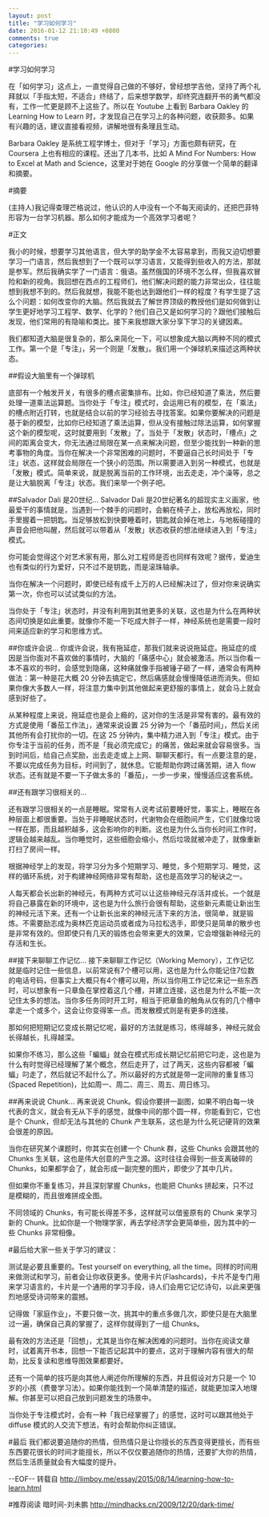 ```yaml
---
layout: post
title: "学习如何学习"
date: 2016-01-12 21:10:49 +0800
comments: true
categories: 
---
```


#学习如何学习

在「如何学习」这点上，一直觉得自己做的不够好，曾经想学吉他，坚持了两个礼拜就以「手指太短，不适合」终结了，后来想学数学，却终究连翻开书的勇气都没有，工作一忙更是顾不上这些了。所以在 Youtube 上看到 Barbara Oakley 的 Learning How to Learn 时，才发现自己在学习上的各种问题，收获颇多。如果有兴趣的话，建议直接看视频，讲解地很有条理且生动。

Barbara Oakley 是系统工程学博士，但对于「学习」方面也颇有研究，在 Coursera 上也有相应的课程。还出了几本书，比如 A Mind For Numbers: How to Excel at Math and Science，这里对于她在 Google 的分享做一个简单的翻译和摘要。

#摘要

(主持人)我记得查理芒格说过，他认识的人中没有一个不每天阅读的，还把巴菲特形容为一台学习机器。那么如何才能成为一个高效学习者呢？

#正文

我小的时候，想要学习其他语言，但大学的助学金不太容易拿到，而我又迫切想要学习一门语言，然后我想到了一个既可以学习语言，又能得到些收入的方法，那就是参军。然后我确实学了一门语言：俄语。虽然俄国的环境不怎么样，但我喜欢冒险和新的视角。我回想在西点的工程师们，他们解决问题的能力非常出众，往往能想到我想不到的。然后我就想，我能不能也达到跟他们一样的程度？有学生提了这么个问题：如何改变你的大脑。然后我就去了解世界顶级的教授他们是如何做到让学生更好地学习工程学、数学、化学的？他们自己又是如何学习的？跟他们接触后发现，他们常用的有隐喻和类比。接下来我想跟大家分享下学习的关键因素。

我们都知道大脑是很复杂的，那么来简化一下，可以想象成大脑以两种不同的模式工作。第一个是「专注」，另一个则是「发散」。我们用一个弹球机来描述这两种状态。


##假设大脑里有一个弹球机



底部有一个触发开关，有很多的槽点密集排布。比如，你已经知道了乘法，然后要处理一道乘法运算题。当你处于「专注」模式时，会运用已有的模型，在「乘法」的槽点附近打转，也就是结合以前的学习经验去寻找答案。如果你要解决的问题是基于新的模型，比如你已经知道了乘法运算，但从没有接触过除法运算，如何掌握这个新的模型呢，这时就要用到「发散」了。当处于「发散」状态时，「槽点」之间的距离会变大，你无法通过局限在某一点来解决问题，但至少能找到一种新的思考事物的角度。当你在解决一个非常困难的问题时，不要逼自己长时间处于「专注」状态，这样就会局限在一个狭小的范围。所以需要进入到另一种模式，也就是「发散」模式。简单来说，就是脱离当前的工作环境，出去走走，冲个澡等，总之是让大脑脱离「专注」状态。我们来举一个例子吧。



##Salvador Dali 是20世纪...
Salvador Dali 是20世纪著名的超现实主义画家，他最爱干的事情就是，当遇到一个棘手的问题时，会躺在椅子上，放松再放松，同时手里握着一把钥匙。当足够放松到快要睡着时，钥匙就会掉在地上，与地板碰撞的声音会把他叫醒，然后就可以带着从「发散」状态收获的想法继续进入到「专注」模式。

你可能会觉得这个对艺术家有用，那么对工程师是否也同样有效呢？据传，爱迪生也有类似的行为爱好，只不过不是钥匙，而是滚珠轴承。

当你在解决一个问题时，即使已经有成千上万的人已经解决过了，但对你来说确实第一次，你也可以试试类似的方法。

当你处于「专注」状态时，并没有利用到其他更多的关联，这也是为什么在两种状态间切换是如此重要。就像你不能一下吃成大胖子一样，神经系统也是需要一段时间来适应新的学习和思维方式。

##你或许会说...
你或许会说，我有拖延症，那我们就来说说拖延症。拖延症的成因是当你面对不喜欢做的事情时，大脑的「痛感中心」就会被激活。所以当你看一本不喜欢的书时，会感觉到隐痛，这种痛就像手指被锤子砸了一样，通常会有两种做法：第一种是花大概 20 分钟去搞定它，然后痛感就会慢慢降低进而消失。但如果你像大多数人一样，将注意力集中到其他做起来更舒服的事情上，就会马上就会感到好些了。



从某种程度上来说，拖延症也是会上瘾的，这对你的生活是非常有害的。最有效的方式是使用「番茄工作法」，通常来说设置 25 分钟为一个「番茄时间」，然后关闭其他所有会打扰你的一切。在这 25 分钟内，集中精力进入到「专注」模式。由于你专注于当前的任务，而不是「我必须完成它」的痛苦，做起来就会容易很多。当到时间后，给自己点奖励，出去走走或上上网、聊聊天都行。有一点要注意的是，不要以完成任务为目标，时间到了，就休息。它能帮助你跨过痛苦期，进入 flow 状态。还有就是不要一下子做太多的「番茄」，一步一步来，慢慢适应这套系统。

##还有跟学习很相关的...

还有跟学习很相关的一点是睡眠。常常有人说考试前要睡好觉，事实上，睡眠在各种层面上都很重要。当处于非睡眠状态时，代谢物会在细胞间产生，它们就像垃圾一样在那，而且越积越多，这会影响你的判断。这也是为什么当你长时间工作时，逻辑会越来越乱。当你睡觉时，这些细胞会缩小，然后垃圾就被冲走了，就像重新打扫了房间一样。

根据神经学上的发现，将学习分为多个短期学习、睡觉，多个短期学习、睡觉，这样的循环系统，对于构建神经网络非常有帮助，这也是高效学习的秘诀之一。

人每天都会长出新的神经元，有两种方式可以让这些神经元存活并成长。一个就是将自己暴露在新的环境中，这也是为什么旅行会很有帮助，这些新元素能让新出生的神经元活下来。还有一个让新长出来的神经元活下来的方法，很简单，就是锻炼。不需要励志成为奥林匹克运动员或者成为马拉松选手，即使只是简单的散步也是非常有效的。但即使只有几天的锻炼也会带来更大的效果，它会增强新神经元的存活和生长。

##接下来聊聊工作记忆...
接下来聊聊工作记忆（Working Memory），工作记忆就是临时记住一些信息，以前常说有7个槽可以用，这也是为什么你能记住7位数的电话号码，但事实上大概只有4个槽可以用，所以当你用工作记忆来记一些东西时，可以想象有一只章鱼在掌控着这几个槽，并建立连接，这也是为什么不能一次记住太多的想法。当你多任务同时开工时，相当于把章鱼的触角从仅有的几个槽中拿走一个或多个，这会让你变得笨一点。而发散模式则是有更多的连接。



那如何把短期记忆变成长期记忆呢，最好的方法就是练习，练得越多，神经元就会长得越长，扎得越深。



如果你不练习，那么这些「蝙蝠」就会在模式形成长期记忆前把它叼走，这也是为什么有时觉得已经理解了某个概念，然后走开了，过了两天，这些内容都被「蝙蝠」叼走了，然后就记不起什么了。所以最好的方式就是带一定间隙的重复练习(Spaced Repetition)，比如周一、周二、周三、周五、周日练习。

##再来说说 Chunk...
再来说说 Chunk。假设你要拼一副图，如果不明白每一块代表的含义，就会有无从下手的感觉，就像中间的那个圆一样，你能看到它，它也是个 Chunk，但却无法与其他的 Chunk 产生联系，这也是为什么死记硬背的效果会很差的原因。



当你在研究某个课题时，你其实在创建一个 Chunk 群，这些 Chunks 会跟其他的 Chunks 生关联，这也是伟大创意的产生之源。这时往往会得到一些支离破碎的 Chunks，如果都学会了，就会形成一副完整的图片，即使少了其中几片。



但如果你不重复练习，并且深刻掌握 Chunks，也能把 Chunks 拼起来，只不过是模糊的，而且很难拼成全图。

不同领域的 Chunks，有可能长得差不多，这样就可以借鉴原有的 Chunk 来学习新的 Chunk。比如你是一个物理学家，再去学经济学会更简单些，因为其中的一些 Chunks 非常相像。



#最后给大家一些关于学习的建议：

测试是必要且重要的。Test yourself on everything, all the time。同样的时间用来做测试和学习，前者会让你收获更多。使用卡片(Flashcards)，卡片不是专门用来学习语言的，卡片是一个通用的学习手段，诗人们会用它记忆诗句，以此来更强烈地感受诗词带来的震撼。

记得做「家庭作业」，不要只做一次，挑其中的重点多做几次，即使只是在大脑里过一遍，确保自己真的掌握了，这样你就得到了一组 Chunks。

最有效的方法还是「回想」，尤其是当你在解决困难的问题时。当你在阅读文章时，试着离开书本，回想一下能否记起其中的要点，这对于理解内容有很大的帮助，比反复读和思维导图效果都要好。

还有一个简单的技巧是向其他人阐述你所理解的东西，并且假设对方只是一个 10 岁的小孩（费曼学习法）。如果你能找到一个简单清楚的描述，就能更加深入地理解。你甚至可以把自己放到问题发生的场景中。

当你处于专注模式时，会有一种「我已经掌握了」的感觉，这时可以跟其他处于 diffuse 模式的人交流下想法，有时会帮助你纠正错误。

#最后
我们都说要追随你的热情，但热情只是让你擅长的东西变得更擅长，而有些东西要花很长的时间才能擅长，所以不仅仅要追随你的热情，还要扩大你的热情，然后生活质量就会有大幅度的提升。


--EOF--
转载自  http://limboy.me/essay/2015/08/14/learning-how-to-learn.html

#推荐阅读
暗时间-刘未鹏  http://mindhacks.cn/2009/12/20/dark-time/

